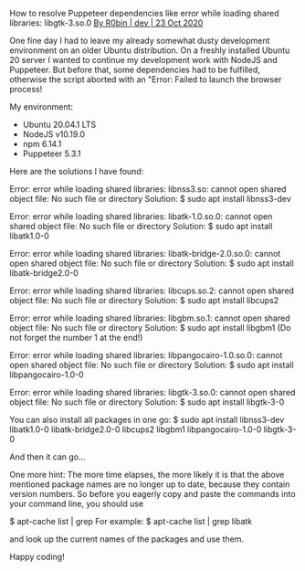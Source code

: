 How to resolve Puppeteer dependencies like error while loading shared libraries: libgtk-3.so.0
[By R0bin | dev | 23 Oct 2020](https://www.publish0x.com/dev/how-to-resolve-puppeteer-dependencies-like-error-while-loadi-xwnjgee)

One fine day I had to leave my already somewhat dusty development environment on an older Ubuntu distribution. On a freshly installed Ubuntu 20 server I wanted to continue my development work with NodeJS and Puppeteer. But before that, some dependencies had to be fulfilled, otherwise the script aborted with an "Error: Failed to launch the browser process!

My environment:

- Ubuntu 20.04.1 LTS
- NodeJS v10.19.0
- npm 6.14.1
- Puppeteer 5.3.1

Here are the solutions I have found:

Error: error while loading shared libraries: libnss3.so: cannot open shared object file: No such file or directory
Solution: $ sudo apt install libnss3-dev

Error: error while loading shared libraries: libatk-1.0.so.0: cannot open shared object file: No such file or directory
Solution: $ sudo apt install libatk1.0-0

Error: error while loading shared libraries: libatk-bridge-2.0.so.0: cannot open shared object file: No such file or directory
Solution: $ sudo apt install libatk-bridge2.0-0

Error: error while loading shared libraries: libcups.so.2: cannot open shared object file: No such file or directory
Solution: $ sudo apt install libcups2

Error: error while loading shared libraries: libgbm.so.1: cannot open shared object file: No such file or directory
Solution: $ sudo apt install libgbm1 (Do not forget the number 1 at the end!)

Error: error while loading shared libraries: libpangocairo-1.0.so.0: cannot open shared object file: No such file or directory
Solution: $ sudo apt install libpangocairo-1.0-0

Error: error while loading shared libraries: libgtk-3.so.0: cannot open shared object file: No such file or directory
Solution: $ sudo apt install libgtk-3-0

You can also install all packages in one go:
$ sudo apt install libnss3-dev libatk1.0-0 libatk-bridge2.0-0 libcups2 libgbm1 libpangocairo-1.0-0 libgtk-3-0

And then it can go...

One more hint: The more time elapses, the more likely it is that the above mentioned package names are no longer up to date, because they contain version numbers.
So before you eagerly copy and paste the commands into your command line, you should use

$ apt-cache list | grep <packagename without version number>
For example: $ apt-cache list | grep libatk

and look up the current names of the packages and use them.

Happy coding!
